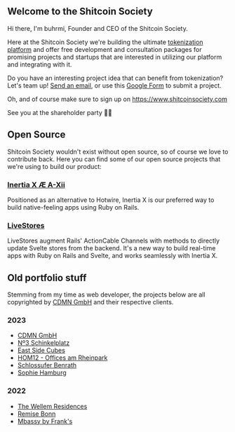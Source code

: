## Welcome to the Shitcoin Society

Hi there, I'm buhrmi, Founder and CEO of the Shitcoin Society.

Here at the Shitcoin Society we're building the ultimate [tokenization platform](https://www.shitcoinsociety.com) and offer free development and consultation packages for promising projects and startups that are interested in utilizing our platform and integrating with it.

Do you have an interesting project idea that can benefit from tokenization? Let's team up! [Send an email](mailto:buhrmi@shitcoinsociety.com), or use this [Google Form](https://docs.google.com/forms/d/e/1FAIpQLSdC9xZcfO4XTVPy7dY9nlHoYc6o1AtdZ6qYYeggH1xvaGr1Cw/viewform?usp=sf_link) to submit a project.

Oh, and of course make sure to sign up on https://www.shitcoinsociety.com

See you at the shareholder party 🚀🥳

## Open Source

Shitcoin Society wouldn't exist without open source, so of course we love to contribute back. Here you can find some of our open source projects that we're using to build our product:

### [Inertia X Æ A-Xii](https://github.com/buhrmi/inertiax)

Positioned as an alternative to Hotwire, Inertia X is our preferred way to build native-feeling apps using Ruby on Rails.

### [LiveStores](https://github.com/buhrmi/livestores)

LiveStores augment Rails' ActionCable Channels with methods to directly update Svelte stores from the backend. It's a new way to build real-time apps with Ruby on Rails and Svelte, and works seamlessly with Inertia X.

## Old portfolio stuff

Stemming from my time as web developer, the projects below are all copyrighted by [CDMN GmbH](https://cdmn.de) and their respective clients.

### 2023

- [CDMN GmbH](https://cdmn.de)
- [Nº3 Schinkelplatz](https://no3-schinkelplatz.cdmn.de/en)
- [East Side Cubes](https://www.east-side-cubes.de)
- [HOM12 - Offices am Rheinpark](https://www.hom12.de)
- [Schlossufer Benrath](https://www.schlossufer-benrath.de)
- [Sophie Hamburg](https://sophie.hamburg)

### 2022

- [The Wellem Residences](https://www.thewellemresidences.com)
- [Remise Bonn](https://www.remise-bonn.de)
- [Mbassy by Frank's](https://www.mbassybyfranks.com)

